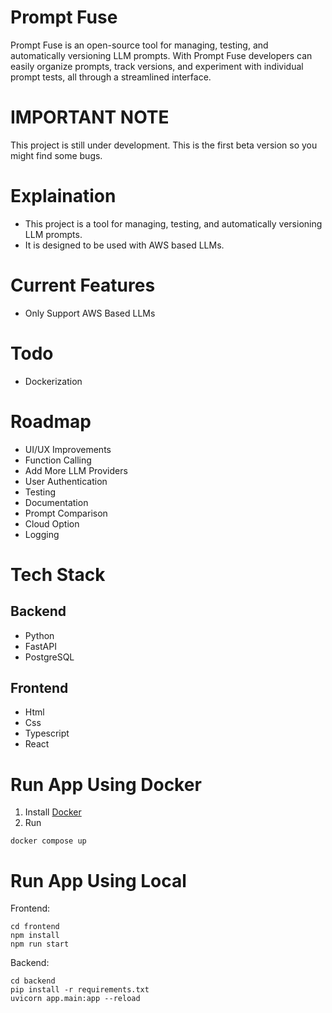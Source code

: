 # Prompt Fuse
Prompt Fuse is an open-source tool for managing, testing, and automatically versioning LLM prompts. With Prompt Fuse developers can easily organize prompts, track versions, and experiment with individual prompt tests, all through a streamlined interface.


# IMPORTANT NOTE
This project is still under development. This is the first beta version so you might find some bugs. 


# Explaination
- This project is a tool for managing, testing, and automatically versioning LLM prompts.
- It is designed to be used with AWS based LLMs.

# Current Features
- Only Support AWS Based LLMs


# Todo
- Dockerization

# Roadmap
- UI/UX Improvements
- Function Calling
- Add More LLM Providers
- User Authentication
- Testing
- Documentation
- Prompt Comparison
- Cloud Option
- Logging


# Tech Stack
## Backend
- Python
- FastAPI
- PostgreSQL
## Frontend
- Html
- Css
- Typescript
- React



# Run App Using Docker
1. Install [Docker](https://www.docker.com/products/docker-desktop/)
2. Run
```
docker compose up
```


# Run App Using Local
Frontend:
```
cd frontend
npm install
npm run start
```

Backend:
```
cd backend
pip install -r requirements.txt
uvicorn app.main:app --reload
```